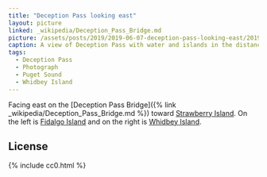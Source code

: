 ```yaml
---
title: "Deception Pass looking east"
layout: picture
linked: _wikipedia/Deception_Pass_Bridge.md
picture: /assets/posts/2019/2019-06-07-deception-pass-looking-east/2019-06-07-deception-pass-looking-east-smaller.jpg
caption: A view of Deception Pass with water and islands in the distance. A boat is driving fast below, leaving a long trail of waves.
tags:
  - Deception Pass
  - Photograph  
  - Puget Sound
  - Whidbey Island
---
```


Facing east on the [Deception Pass Bridge]({% link _wikipedia/Deception_Pass_Bridge.md %}) toward [Strawberry Island](https://en.wikipedia.org/wiki/Strawberry_Island_(Deception_Pass,_Washington)). On the left is [Fidalgo Island](https://en.wikipedia.org/wiki/Fidalgo_Island) and on the right is [Whidbey Island](https://en.wikipedia.org/wiki/Whidbey_Island).

## License

{% include cc0.html %}
